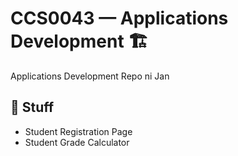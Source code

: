 # CCS0043 — Applications Development 🏗️

Applications Development Repo ni Jan

## 📁 Stuff
- Student Registration Page
- Student Grade Calculator
